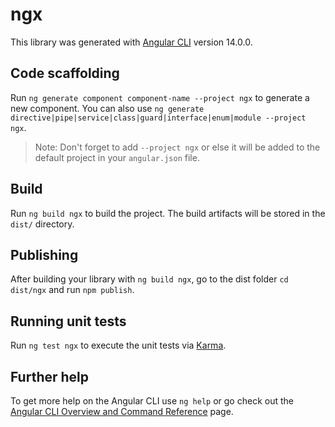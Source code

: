 # ngx

This library was generated with [Angular CLI](https://github.com/angular/angular-cli) version 14.0.0.

## Code scaffolding

Run `ng generate component component-name --project ngx` to generate a new component. You can also use `ng generate directive|pipe|service|class|guard|interface|enum|module --project ngx`.
> Note: Don't forget to add `--project ngx` or else it will be added to the default project in your `angular.json` file. 

## Build

Run `ng build ngx` to build the project. The build artifacts will be stored in the `dist/` directory.

## Publishing

After building your library with `ng build ngx`, go to the dist folder `cd dist/ngx` and run `npm publish`.

## Running unit tests

Run `ng test ngx` to execute the unit tests via [Karma](https://karma-runner.github.io).

## Further help

To get more help on the Angular CLI use `ng help` or go check out the [Angular CLI Overview and Command Reference](https://angular.io/cli) page.

